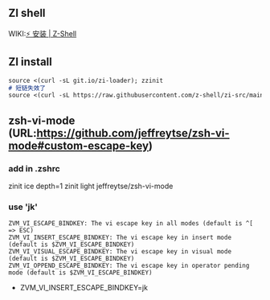 ## ZI shell
WIKI:[⚡️ 安装 | Z-Shell](https://wiki.zshell.dev/zh-Hans/docs/getting_started/installation)

## ZI install
```markdown
source <(curl -sL git.io/zi-loader); zzinit
# 短链失效了
source <(curl -sL https://raw.githubusercontent.com/z-shell/zi-src/main/lib/zsh/init.zsh); zzinit
```

## zsh-vi-mode (URL:https://github.com/jeffreytse/zsh-vi-mode#custom-escape-key)
### add in .zshrc
zinit ice depth=1
zinit light jeffreytse/zsh-vi-mode
### use 'jk'
```
ZVM_VI_ESCAPE_BINDKEY: The vi escape key in all modes (default is ^[ => ESC)
ZVM_VI_INSERT_ESCAPE_BINDKEY: The vi escape key in insert mode (default is $ZVM_VI_ESCAPE_BINDKEY)
ZVM_VI_VISUAL_ESCAPE_BINDKEY: The vi escape key in visual mode (default is $ZVM_VI_ESCAPE_BINDKEY)
ZVM_VI_OPPEND_ESCAPE_BINDKEY: The vi escape key in operator pending mode (default is $ZVM_VI_ESCAPE_BINDKEY)
```
- ZVM_VI_INSERT_ESCAPE_BINDKEY=jk
